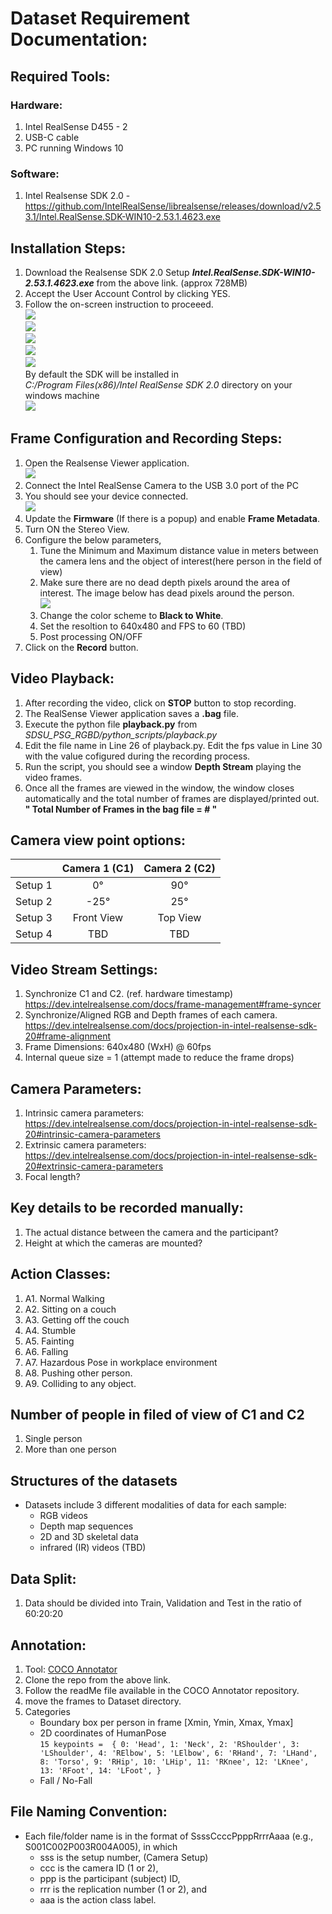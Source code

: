 # Dataset Requirement Documentation:
## Required Tools:
### Hardware:
1. Intel RealSense D455 - 2
2. USB-C cable
3. PC running Windows 10

### Software:
1. Intel Realsense SDK 2.0 - https://github.com/IntelRealSense/librealsense/releases/download/v2.53.1/Intel.RealSense.SDK-WIN10-2.53.1.4623.exe


##  Installation Steps:
1. Download the Realsense SDK 2.0 Setup ***Intel.RealSense.SDK-WIN10-2.53.1.4623.exe*** from the above link. (approx 728MB)
2. Accept the User Account Control by clicking YES.
3. Follow the on-screen instruction to proceeed.  
   ![](assets/setup1.PNG)  
   ![](assets/setup2.PNG)  
   ![](assets/setup3.PNG)  
   ![](assets/setup4.PNG)  
   ![](assets/setup5.PNG)  
   By default the SDK will be installed in  
   *C:/Program Files(x86)/Intel RealSense SDK 2.0* directory on your windows machine  
   ![](assets/setup6.PNG)  

## Frame Configuration and Recording Steps:
1. Open the Realsense Viewer application.  
   ![](assets/viewer1.PNG)  
2. Connect the Intel RealSense Camera to the USB 3.0 port of the PC  
3. You should see your device connected.  
   ![](assets/FirmwareUpdate.JPG)  
4. Update the **Firmware** (If there is a popup) and enable **Frame Metadata**.  
5. Turn ON the Stereo View.  
6. Configure the below parameters,
    1. Tune the Minimum and Maximum distance value in meters between the camera lens and the object of interest(here person in the field of view)
    2. Make sure there are no dead depth pixels around the area of interest. The image below has dead pixels around the person.  
       ![](assets/testDepth.png)  
    3. Change the color scheme to **Black to White**.
    4. Set the resoltion to 640x480 and FPS to 60 (TBD)
    5. Post processing ON/OFF 
7. Click on the **Record** button.

## Video Playback:
1. After recording the video, click on **STOP** button to stop recording.
2. The RealSense Viewer application saves a **.bag** file.
3. Execute the python file **playback.py** from *SDSU_PSG_RGBD/python_scripts/playback.py* 
4. Edit the file name in Line 26 of playback.py. Edit the fps value in Line 30 with the value cofigured during the recording process.
5. Run the script, you should see a window **Depth Stream** playing the video frames.
6. Once all the frames are viewed in the window, the window closes automatically and the total number of frames are displayed/printed out.
**" Total Number of Frames in the bag file = # "** 

## Camera view point options:
|  | Camera 1 (C1) | Camera 2 (C2) |
| :----: | :----: | :----: |
| Setup 1 | 0&deg; | 90&deg; |
| Setup 2 | -25&deg; | 25&deg; |
| Setup 3 | Front View | Top View |
| Setup 4 | TBD | TBD |

## Video Stream Settings:
1. Synchronize C1 and C2. (ref. hardware timestamp) https://dev.intelrealsense.com/docs/frame-management#frame-syncer
2. Synchronize/Aligned RGB and Depth frames of each camera. https://dev.intelrealsense.com/docs/projection-in-intel-realsense-sdk-20#frame-alignment
3. Frame Dimensions: 640x480 (WxH) @ 60fps
4. Internal queue size = 1  (attempt made to reduce the frame drops)

## Camera Parameters:
1. Intrinsic camera parameters: https://dev.intelrealsense.com/docs/projection-in-intel-realsense-sdk-20#intrinsic-camera-parameters
2. Extrinsic camera parameters: https://dev.intelrealsense.com/docs/projection-in-intel-realsense-sdk-20#extrinsic-camera-parameters
3. Focal length?

## Key details to be recorded manually:
1. The actual distance between the camera and the participant?
2. Height at which the cameras are mounted?

## Action Classes:
1. A1. Normal Walking
2. A2. Sitting on a couch
3. A3. Getting off the couch
4. A4. Stumble
5. A5. Fainting
6. A6. Falling
7. A7. Hazardous Pose in workplace environment
8. A8. Pushing other person.
9. A9. Colliding to any object.

## Number of people in filed of view of C1 and C2
1. Single person
2. More than one person

## Structures of the datasets
- Datasets include 3 different modalities of data for each sample:
   - RGB videos
   - Depth map sequences
   - 2D and 3D skeletal data
   - infrared (IR) videos (TBD)

## Data Split:
1. Data should be divided into Train, Validation and Test in the ratio of 60:20:20 

## Annotation:
1. Tool: [COCO Annotator](https://github.com/jsbroks/coco-annotator)
2. Clone the repo from the above link.
3. Follow the readMe file available in the COCO Annotator repository.
4. move the frames to Dataset directory.
5. Categories
   - Boundary box per person in frame [Xmin, Ymin, Xmax, Ymax]
   - 2D coordinates of HumanPose  
   `15 keypoints = 
 {
    0: 'Head',
    1: 'Neck',
    2: 'RShoulder',
    3: 'LShoulder',
    4: 'RElbow',
    5: 'LElbow',
    6: 'RHand',
    7: 'LHand',
    8: 'Torso',
    9: 'RHip',
    10: 'LHip',
    11: 'RKnee',
    12: 'LKnee',
    13: 'RFoot',
    14: 'LFoot',
}`
   - Fall / No-Fall

## File Naming Convention:
- Each file/folder name is in the format of SsssCcccPpppRrrrAaaa (e.g., S001C002P003R004A005), in which
   - sss is the setup number, (Camera Setup) 
   - ccc is the camera ID (1 or 2),
   - ppp is the participant (subject) ID, 
   - rrr is the replication number (1 or 2), and 
   - aaa is the action class label.




